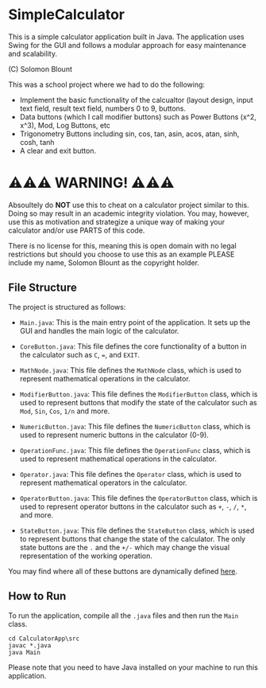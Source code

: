 # SimpleCalculator

This is a simple calculator application built in Java. The application uses Swing for the GUI and follows a modular approach for easy maintenance and scalability.

(C) Solomon Blount

This was a school project where we had to do the following:
 - Implement the basic functionality of the calcualtor (layout design, input text field, result text field, numbers 0 to 9, buttons.
 - Data buttons (which I call modifier buttons) such as Power Buttons (x^2, x^3), Mod, Log Buttons, etc
 - Trigonometry Buttons including sin, cos, tan, asin, acos, atan, sinh, cosh, tanh
 - A clear and exit button.

# ⚠️⚠️⚠️ WARNING! ⚠️⚠️⚠️
Absoultely do **NOT** use this to cheat on a calculator project similar to this. Doing so may result in an academic integrity violation. 
You may, however, use this as motivation and strategize a unique way of making your calculator and/or use PARTS of this code.

There is no license for this, meaning this is open domain with no legal restrictions but should you choose to use this as an example 
PLEASE include my name, Solomon Blount as the copyright holder.

## File Structure

The project is structured as follows:

- `Main.java`: This is the main entry point of the application. It sets up the GUI and handles the main logic of the calculator.

- `CoreButton.java`: This file defines the core functionality of a button in the calculator such as `C`, `=`, and `EXIT`.

- `MathNode.java`: This file defines the `MathNode` class, which is used to represent mathematical operations in the calculator.

- `ModifierButton.java`: This file defines the `ModifierButton` class, which is used to represent buttons that modify the state of the calculator such as `Mod`, `Sin`, `Cos`, `1/n` and more.

- `NumericButton.java`: This file defines the `NumericButton` class, which is used to represent numeric buttons in the calculator (0-9).

- `OperationFunc.java`: This file defines the `OperationFunc` class, which is used to represent mathematical operations in the calculator.

- `Operator.java`: This file defines the `Operator` class, which is used to represent mathematical operators in the calculator.

- `OperatorButton.java`: This file defines the `OperatorButton` class, which is used to represent operator buttons in the calculator such as `+`, `-`, `/`, `*`, and more.

- `StateButton.java`: This file defines the `StateButton` class, which is used to represent buttons that change the state of the calculator. The only state buttons are the `.` and the `+/-` which may change the visual representation of the working operation.

You may find where all of these buttons are dynamically defined [here](https://github.com/siblount/SimpleCalculator/blob/24ea9a2dc5a68e5d3bc39f9e987efbc246189c9e/CalculatorApp/src/Main.java#L121-L446).
## How to Run

To run the application, compile all the `.java` files and then run the `Main` class.

```shell
cd CalculatorApp\src
javac *.java
java Main
```

Please note that you need to have Java installed on your machine to run this application.
